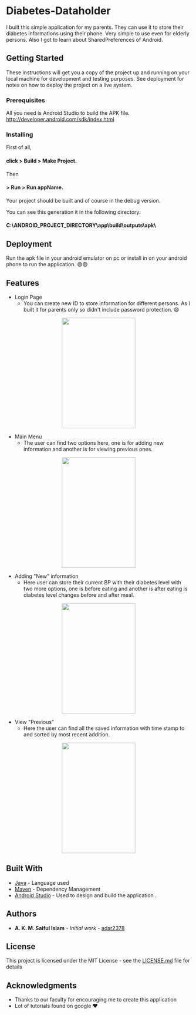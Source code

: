 # Diabetes-Dataholder

I built this simple application for my parents. They can use it to store their diabetes informations using their phone. Very simple to use even for elderly persons. Also I got to learn about SharedPreferences of Android.

## Getting Started

These instructions will get you a copy of the project up and running on your local machine for development and testing purposes. See deployment for notes on how to deploy the project on a live system.

### Prerequisites

All you need is Android Studio to build the APK file.
http://developer.android.com/sdk/index.html

### Installing

First of all,  
#### click > Build > Make Project.

Then 
#### > Run > Run appName.

Your project should be built and of course in the debug version.

You can see this generation it in the following directory:

#### C:\ANDROID_PROJECT_DIRECTORY\app\build\outputs\apk\


## Deployment

Run the apk file in your android emulator on pc or install in on your android phone to run the application. :smile::smile:

## Features

- Login Page
  - You can create new ID to store information for different persons. As I built it for parents only so didn't include password protection. :smile:

<p align="center">
  <img src="https://image.ibb.co/nfE39f/photo6312333999690852375.jpg" width="200" height="300"/>
</p>
  

- Main Menu
  - The user can find two options here, one is for adding new information and another is for viewing previous ones.
<p align="center">
  <img src="https://image.ibb.co/d2dKh0/photo6312333999690852374.jpg" width="200" height="300"/>
</p>
  
  
- Adding "New" information
  - Here user can store their current BP with their diabetes level with two more options, one is before eating and another is after eating is diabetes level changes before and after meal.
<p align="center">
  <img src="https://image.ibb.co/nqGuFL/photo6312333999690852373.jpg" width="200" height="300"/>
</p>
  
- View "Previous"
  - Here the user can find all the saved information with time stamp to and sorted by most recent addition.
<p align="center">
  <img src="https://image.ibb.co/dUVbUf/photo6312041636972046536.jpg" width="200" height="300"/>
</p>
  
## Built With

* [Java](https://www.java.com/en/download/) - Language used
* [Maven](https://maven.apache.org/) - Dependency Management
* [Android Studio](https://developer.android.com/studio/) - Used to design and build the application .



## Authors

* **A. K. M. Saiful Islam** - *Initial work* - [adar2378](https://github.com/adar2378)


## License

This project is licensed under the MIT License - see the [LICENSE.md](LICENSE.md) file for details

## Acknowledgments

* Thanks to our faculty for encouraging me to create this application
* Lot of tutorials found on google :heart:

